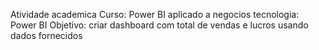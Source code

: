 Atividade academica
Curso: Power BI aplicado a negocios
tecnologia: Power BI
Objetivo: criar dashboard com total de vendas e lucros usando dados fornecidos
